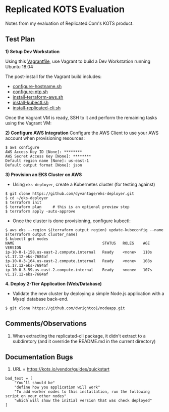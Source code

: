# Replicated KOTS Evaluation
Notes from my evaluation of Replicated.Com's KOTS product.

## Test Plan
**1) Setup Dev Workstation**

Using this [Vagrantfile](vagrant/Vagrantfile), use Vagrant to build a Dev Workstation running Ubuntu 18.04

The post-install for the Vagrant build includes:
* [configure-hostname.sh](vagrant/sripts/configure-hostname.sh)
* [configure-ntp.sh](vagrant/sripts/configure-ntp.sh)
* [install-terraform-aws.sh](vagrant/sripts/install-terraform-aws.sh)
* [install-kubectl.sh](vagrant/sripts/install-terraform-aws.sh)
* [install-replicated-cli.sh](vagrant/scripts/install-replicated-cli.sh)

Once the Vagrant VM is ready, SSH to it and perform the remaining tasks using the Vagrant VM:

**2) Configure AWS Integration**
Configure the AWS Client to use your AWS account when provisioning resources:
```
$ aws configure
AWS Access Key ID [None]: ********
AWS Secret Access Key [None]: ********
Default region name [None]: us-east-1
Default output format [None]: json
```

**3) Provision an EKS Cluster on AWS**
* Using `eks-deployer`, create a Kubernetes cluster (for testing against)
```
$ git clone https://github.com/dyvantage/eks-deployer.git
$ cd ~/eks-deployer
$ terraform init
$ terraform plan     # this is an optional preview step
$ terraform apply -auto-approve
```
* Once the cluster is done provisioning, configure kubectl:
```
$ aws eks --region $(terraform output region) update-kubeconfig --name $(terraform output cluster_name)
$ kubectl get nodes
NAME                                       STATUS   ROLES    AGE    VERSION
ip-10-0-1-158.us-east-2.compute.internal   Ready    <none>   110s   v1.17.12-eks-7684af
ip-10-0-3-164.us-east-2.compute.internal   Ready    <none>   108s   v1.17.12-eks-7684af
ip-10-0-3-59.us-east-2.compute.internal    Ready    <none>   107s   v1.17.12-eks-7684af
```

**4. Deploy 2-Tier Application (Web/Database)**
* Validate the new cluster by deploying a simple Node.js application with a Mysql database back-end.
```
$ git clone https://github.com/dwrightco1/nodeapp.git
```

## Comments/Observations
1. When extracting the replicated-cli package, it didn't extract to a subdiretory (and it override the README.md in the current directory)

## Documentation Bugs
1. URL = https://kots.io/vendor/guides/quickstart
```
bad_text = [
	"You’ll should be"
	"define how you application will work"
	"To add worker nodes to this installation, run the following script on your other nodes"
	"which will show the initial version that was check deployed"
]
```

